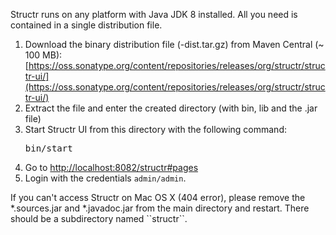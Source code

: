Structr runs on any platform with Java JDK 8 installed. All you need is contained in a single distribution file.

1. Download the binary distribution file (-dist.tar.gz) from Maven Central (~ 100 MB): [https://oss.sonatype.org/content/repositories/releases/org/structr/structr-ui/](https://oss.sonatype.org/content/repositories/releases/org/structr/structr-ui/)
2. Extract the file and enter the created directory (with bin, lib and the .jar file)
3. Start Structr UI from this directory with the following command: <pre class="code">bin/start</pre>
4. Go to <a href="http://localhost:8082/structr#pages"> http://localhost:8082/structr#pages</a>
5. Login with the credentials <code>admin/admin</code>.

<p class="info">If you can't access Structr on Mac OS X (404 error), please remove the *.sources.jar and *.javadoc.jar from the main directory and restart. There should be a subdirectory named ``structr``.</p>

